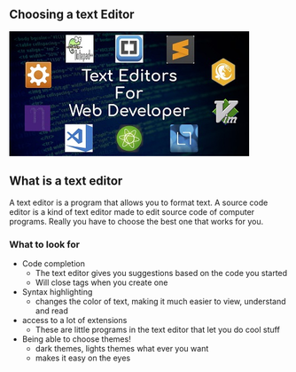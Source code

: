 ## Choosing a text Editor ##

![.](code-editor.jpg)

## What is a text editor ##

A text editor is a program that allows you to format text. A source code editor is a kind of text editor made to edit source code of computer programs.
Really you have to choose the best one that works for you.


### What to look for ###

- Code completion
    + The text editor gives you suggestions based on the code you started
    + Will close tags when you create one
- Syntax highlighting
    + changes the color of text, making it much easier to view, understand and read
- access to a lot of extensions
    + These are little programs in the text editor that let you do cool stuff
- Being able to choose themes!
    + dark themes, lights themes what ever you want
    + makes it easy on the eyes


